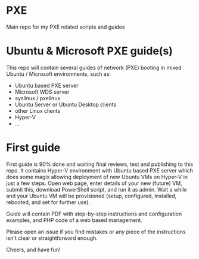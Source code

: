 # PXE
Main repo for my PXE related scripts and guides

# Ubuntu & Microsoft PXE guide(s)

This repo will contain several guides of network (PXE) booting in mixed Ubuntu / Microsoft environments, such as:
- Ubuntu based PXE server
- Microsoft WDS server
- syslinux / pxelinux
- Ubuntu Server or Ubuntu Desktop clients
- other Linux clients
- Hyper-V
- ...

# First guide

First guide is 90% done and waiting final reviews, test and publishing to this repo. It contains Hyper-V environment with Ubuntu based PXE server which does some magix allowing deployment of new Ubuntu VMs on Hyper-V in just a few steps. Open web page, enter details of your new (future) VM, submit this, download PowerShell script, and run it as admin. Wait a while and your Ubuntu VM will be provisioned (setup, configured, installed, rebooted, and set for further use).

Guide will contain PDF with step-by-step instructions and configuration examples, and PHP code of a web based management.

Please open an issue if you find mistakes or any piece of the instructions isn't clear or straightforward enough.

Cheers, and have fun!
